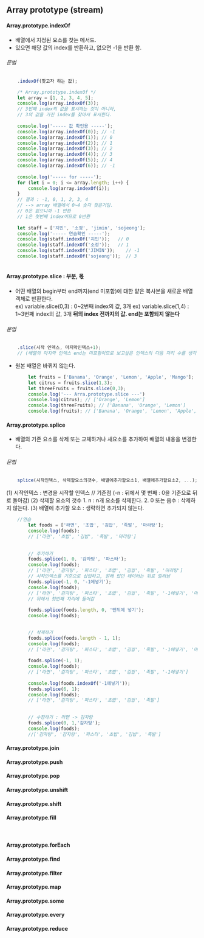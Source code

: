 ## Array prototype (stream)

#### Array.prototype.indexOf
* 배열에서 지정된 요소를 찾는 메서드.
* 있으면 해당 값의 index를 반환하고, 없으면 -1을 반환 함.

###### 문법
```javascript
	.indexOf(찾고자 하는 값);
```

```javascript
	/* Array.prototype.indexOf */
	let array = [1, 2, 3, 4, 5];
	console.log(array.indexOf(3)); 
	// 3번째 index의 값을 표시하는 것이 아니라,
	// 3의 값을 가진 index를 찾아서 표시한다.
	
	console.log('----- 값 확인용 -----');
	console.log(array.indexOf(0)); // -1
	console.log(array.indexOf(1)); // 0
	console.log(array.indexOf(2)); // 1
	console.log(array.indexOf(3)); // 2
	console.log(array.indexOf(4)); // 3
	console.log(array.indexOf(5)); // 4
	console.log(array.indexOf(6)); // -1 
	
	console.log('----- for -----');
	for (let i = 0; i <= array.length; i++) {
		console.log(array.indexOf(i));
	}
	// 결과 : -1, 0, 1, 2, 3, 4 
	// --> array 배열에서 0~4 숫자 찾은거임.
	// 0은 없으니까 -1 반환
	// 1은 첫번째 index이므로 0반환 
	
	let staff = ['지민', '소정', 'jimin', 'sojeong'];
	console.log('----- 연습확인 -----');
	console.log(staff.indexOf('지민')); 	// 0
	console.log(staff.indexOf('소정')); 	// 1
	console.log(staff.indexOf('JIMIN')); 	// -1
	console.log(staff.indexOf('sojeong'));  // 3
	
```

#### Array.prototype.slice : 부분, 몫
* 어떤 배열의 begin부터 end까지(end 미포함)에 대한 얕은 복사본을 새로운 배열 객체로 반환한다. <br>
	ex) variable.slice(0,3) : 0~2번째 index의 값, 3개
	ex) variable.slice(1,4) : 1~3번째 index의 값, 3개
	**뒤의 index 전까지의 값. end는 포함되지 않는다**

###### 문법
```javascript
	.slice(시작 인덱스, 마지막인덱스+1); 
	// (배열의 마지막 인덱스 end는 미포함이므로 보고싶은 인덱스의 다음 자리 수를 생각 할 것)
```	
	
* 원본 배열은 바뀌지 않는다.
```javascript
		let fruits = ['Banana', 'Orange', 'Lemon', 'Apple', 'Mango'];
		let citrus = fruits.slice(1,3);
		let threeFruits = fruits.slice(0,3);
		console.log('--- Arra.prototype.slice ---')
		console.log(citrus); // ['Orange', 'Lemon'] 
		console.log(threeFruits); // ['Banana', 'Orange', 'Lemon']
		console.log(fruits); // ['Banana', 'Orange', 'Lemon', 'Apple', 'Mango']
```


#### Array.prototype.splice
* 배열의 기존 요소를 삭제 또는 교체하거나 새요소를 추가하여 배열의 내용을 변경한다. <br>

###### 문법
```javascript
	splice(시작인덱스, 삭제할요소의갯수, 배열에추가할요소1, 배열에추가할요소2, ...);
```
(1) 시작인덱스 : 변경을 시작할 인덱스 // 기준점  (-n : 뒤에서 몇 번째 : 0을 기준으로 뒤로 돌아감)
(2) 삭제할 요소의 갯수
	1. n : n개 요소를 삭제한다.
	2. 0 또는 음수 : 삭제하지 않는다.
(3) 배열에 추가할 요소 : 생략하면 추가되지 않는다.

```javascript
	//연습
		let foods = ['라면', '초밥', '김밥', '족발', '마라탕'];
		console.log(foods); 
		// ['라면', '초밥', '김밥', '족발', '마라탕']
		
		
		// 추가하기
		foods.splice(1, 0, '감자탕', '파스타');
		console.log(foods);
		// ['라면', '감자탕', '파스타', '초밥', '김밥', '족발', '마라탕']
		// 시작인덱스를 기준으로 삽입하고, 원래 있던 데이터는 뒤로 밀려남
		foods.splice(-1, 0, '-1에넣기');
		console.log(foods);
		// ['라면', '감자탕', '파스타', '초밥', '김밥', '족발', '-1에넣기', '마라탕']
		// 뒤에서 첫번째 자리에 들어감
		
		foods.splice(foods.length, 0, '맨뒤에 넣기');
		console.log(foods);

		
		// 삭제하기
		foods.splice(foods.length - 1, 1);
		console.log(foods);
		// ['라면', '감자탕', '파스타', '초밥', '김밥', '족발', '-1에넣기', '마라탕']
		
		foods.splice(-1, 1);
		console.log(foods);
		// ['라면', '감자탕', '파스타', '초밥', '김밥', '족발', '-1에넣기']
		
		console.log(foods.indexOf('-1에넣기'));
		foods.splice(6, 1);
		console.log(foods);
		// ['라면', '감자탕', '파스타', '초밥', '김밥', '족발']
		
		
		// 수정하기 : 라면 -> 감자탕
		foods.splice(0, 1,'감자탕');
		console.log(foods);
		//['감자탕', '감자탕', '파스타', '초밥', '김밥', '족발']
```

#### Array.prototype.join
#### Array.prototype.push
#### Array.prototype.pop
#### Array.prototype.unshift
#### Array.prototype.shift
#### Array.prototype.fill

<br>

#### Array.prototype.forEach
#### Array.prototype.find
#### Array.prototype.filter
#### Array.prototype.map
#### Array.prototype.some
#### Array.prototype.every
#### Array.prototype.reduce